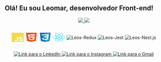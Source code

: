 ## Olá! Eu sou Leomar, desenvolvedor Front-end!
<div align="center">
  <a href="https://github.com/leomarlinhares">
  <img height="180em" src="https://github-readme-stats.vercel.app/api?username=leomarlinhares&show_icons=true&theme=dark&include_all_commits=true&count_private=true"/>
  <img height="180em" src="https://github-readme-stats.vercel.app/api/top-langs/?username=leomarlinhares&layout=compact&langs_count=7&theme=dark"/>
 </a>
</div>
 
 ##
 
 <div style="display: inline_block" align="center">
  <p style="text-align: center;">
  <img align="center" alt="Leos-Js" height="30" width="40" src="https://raw.githubusercontent.com/devicons/devicon/master/icons/javascript/javascript-plain.svg">
  <img align="center" alt="Leos-HTML" height="30" width="40" src="https://raw.githubusercontent.com/devicons/devicon/master/icons/html5/html5-original.svg">
  <img align="center" alt="Leos-CSS" height="30" width="40" src="https://raw.githubusercontent.com/devicons/devicon/master/icons/css3/css3-original.svg">
  <img align="center" alt="Leos-React" height="30" width="40" src="https://raw.githubusercontent.com/devicons/devicon/master/icons/react/react-original.svg">
  <img align="center" alt="Leos-Redux" height="30" width="40" src="https://cdn.jsdelivr.net/gh/devicons/devicon/icons/redux/redux-original.svg">
  <img align="center" alt="Leos-Jest" height="30" width="40" src="https://cdn.jsdelivr.net/gh/devicons/devicon/icons/jest/jest-plain.svg">
  <img align="center" alt="Leos-Next.js" height="30" width="40" src="https://cdn.jsdelivr.net/gh/devicons/devicon/icons/nextjs/nextjs-original.svg">
    
  </p>
</div>
  
##
 
 <div align="center">
  <a href="https://www.linkedin.com/in/leomarlinhares" target="_blank">
    <img alt="Link para o LinkedIn" src="https://img.shields.io/badge/LinkedIn-0077B5?style=for-the-badge&logo=linkedin&logoColor=white"/>
  </a>

  <a href="http://instagram.com/leomarlinhares" target="_blank">
    <img alt="Link para o Instagram" src="https://img.shields.io/badge/Instagram-E4405F?style=for-the-badge&logo=instagram&logoColor=white"/>
  </a>

  <a href="mailto:leomarlinhares@gmail.com" target="_blank">
    <img alt="Link para o Gmail" src="https://img.shields.io/badge/Gmail-D14836?style=for-the-badge&logo=gmail&logoColor=white"/>
  </a>
 </div>
